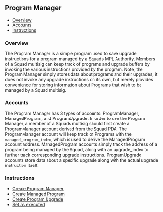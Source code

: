 ## Program Manager
* [Overview](#overview)
* [Accounts](#accounts)
* [Instructions](#instructions)

### Overview
The Program Manager is a simple program used to save upgrade instructions for a program managed by a Squads MPL Authority. Members of a Squad multisig can keep track of programs and upgrade buffers by invoking the various instructions provided by the program. Note, the Program Manager simply stores data about programs and their upgrades, it does not invoke any upgrade instructions on its own, but merely provides convenience for storing information about Programs that wish to be managed by a Squad multisig.

### Accounts
The Program Manager has 3 types of accounts: ProgramManager, ManagedProgram, and ProgramUpgrade. In order to use the Program Manager, a member of a Squads multisig should first create a ProgramManager account derived from the Squad PDA. The ProgramManager account will keep track of Programs with the `managed_program_index`, which is used to derive the ManagedProgram account address. ManagedProgram accounts simply track the address of a program being managed by the Squad, along with an upgrade_index to further track corresponding upgrade instructions. ProgramUpgrade accounts store data about a specific upgrade along with the actual upgrade instruction itself.

### Instructions
* [Create Program Manager](https://github.com/Squads-Protocol/squads-mpl/blob/main/programs/program-manager/src/lib.rs#L15)
* [Create Managed Program](https://github.com/Squads-Protocol/squads-mpl/blob/main/programs/program-manager/src/lib.rs#L23)
* [Create Program Upgrade](https://github.com/Squads-Protocol/squads-mpl/blob/main/programs/program-manager/src/lib.rs#L38)
* [Set as executed](https://github.com/Squads-Protocol/squads-mpl/blob/main/programs/program-manager/src/lib.rs#L76)
